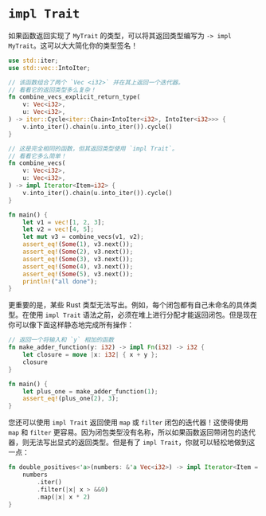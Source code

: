 # `impl Trait`

如果函数返回实现了 `MyTrait` 的类型，可以将其返回类型编写为 `-> impl MyTrait`。这可以大大简化你的类型签名！

```rust
use std::iter;
use std::vec::IntoIter;

// 该函数组合了两个 `Vec <i32>` 并在其上返回一个迭代器。
// 看看它的返回类型多么复杂！
fn combine_vecs_explicit_return_type(
    v: Vec<i32>,
    u: Vec<i32>,
) -> iter::Cycle<iter::Chain<IntoIter<i32>, IntoIter<i32>>> {
    v.into_iter().chain(u.into_iter()).cycle()
}

// 这是完全相同的函数，但其返回类型使用 `impl Trait`。
// 看看它多么简单！
fn combine_vecs(
    v: Vec<i32>,
    u: Vec<i32>,
) -> impl Iterator<Item=i32> {
    v.into_iter().chain(u.into_iter()).cycle()
}

fn main() {
    let v1 = vec![1, 2, 3];
    let v2 = vec![4, 5];
    let mut v3 = combine_vecs(v1, v2);
    assert_eq!(Some(1), v3.next());
    assert_eq!(Some(2), v3.next());
    assert_eq!(Some(3), v3.next());
    assert_eq!(Some(4), v3.next());
    assert_eq!(Some(5), v3.next());
    println!("all done");
}
```

更重要的是，某些 Rust 类型无法写出。例如，每个闭包都有自己未命名的具体类型。在使用 `impl Trait` 语法之前，必须在堆上进行分配才能返回闭包。但是现在你可以像下面这样静态地完成所有操作：

```rust
// 返回一个将输入和 `y` 相加的函数
fn make_adder_function(y: i32) -> impl Fn(i32) -> i32 {
    let closure = move |x: i32| { x + y };
    closure
}

fn main() {
    let plus_one = make_adder_function(1);
    assert_eq!(plus_one(2), 3);
}
```

您还可以使用 `impl Trait` 返回使用 `map` 或 `filter` 闭包的迭代器！这使得使用 `map` 和 `filter` 更容易。因为闭包类型没有名称，所以如果函数返回带闭包的迭代器，则无法写出显式的返回类型。但是有了 `impl Trait`，你就可以轻松地做到这一点：

```rust
fn double_positives<'a>(numbers: &'a Vec<i32>) -> impl Iterator<Item = i32> + 'a {
    numbers
        .iter()
        .filter(|x| x > &&0)
        .map(|x| x * 2)
}
